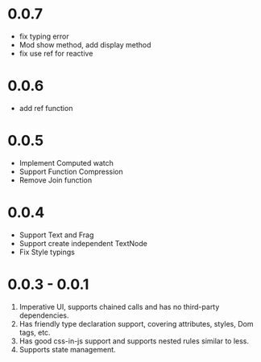 <!--
 * @Author: chenzhongsheng
 * @Date: 2025-01-02 15:42:22
 * @Description: Coding something
-->

# 0.0.7

- fix typing error
- Mod show method, add display method
- fix use ref for reactive

# 0.0.6

- add ref function

# 0.0.5

- Implement Computed watch
- Support Function Compression
- Remove Join function

# 0.0.4

- Support Text and Frag
- Support create independent TextNode
- Fix Style typings


# 0.0.3 - 0.0.1

1. Imperative UI, supports chained calls and has no third-party dependencies.
2. Has friendly type declaration support, covering attributes, styles, Dom tags, etc.
3. Has good css-in-js support and supports nested rules similar to less.
4. Supports state management.